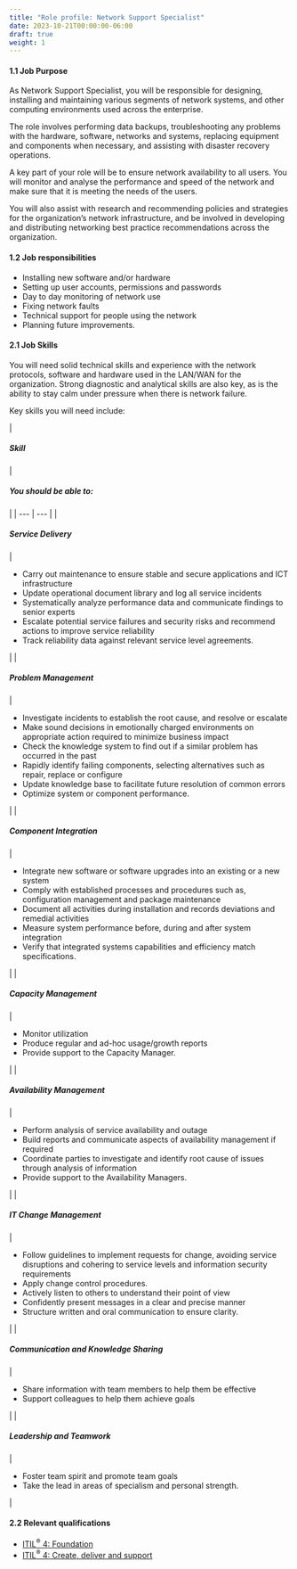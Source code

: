 ```yaml
---
title: "Role profile: Network Support Specialist"
date: 2023-10-21T00:00:00-06:00
draft: true
weight: 1
---
```


#### 1.1 Job Purpose

As Network Support Specialist, you will be responsible for designing, installing and maintaining various segments of network systems, and other computing environments used across the enterprise.

The role involves performing data backups, troubleshooting any problems with the hardware, software, networks and systems, replacing equipment and components when necessary, and assisting with disaster recovery operations.

A key part of your role will be to ensure network availability to all users. You will monitor and analyse the performance and speed of the network and make sure that it is meeting the needs of the users.

You will also assist with research and recommending policies and strategies for the organization’s network infrastructure, and be involved in developing and distributing networking best practice recommendations across the organization.

#### 1.2 Job responsibilities

*   Installing new software and/or hardware
*   Setting up user accounts, permissions and passwords
*   Day to day monitoring of network use
*   Fixing network faults
*   Technical support for people using the network
*   Planning future improvements.

#### 2.1 Job Skills

You will need solid technical skills and experience with the network protocols, software and hardware used in the LAN/WAN for the organization. Strong diagnostic and analytical skills are also key, as is the ability to stay calm under pressure when there is network failure.

Key skills you will need include:

| 
##### **Skill**

 | 

##### **You should be able to:**

 |
| --- | --- |
| 

##### **Service Delivery**

 | 

*   Carry out maintenance to ensure stable and secure applications and ICT infrastructure
*   Update operational document library and log all service incidents
*   Systematically analyze performance data and communicate findings to senior experts
*   Escalate potential service failures and security risks and recommend actions to improve service reliability
*   Track reliability data against relevant service level agreements.


 |
| 

##### **Problem Management**

 | 

*   Investigate incidents to establish the root cause, and resolve or escalate
*   Make sound decisions in emotionally charged environments on appropriate action required to minimize business impact
*   Check the knowledge system to find out if a similar problem has occurred in the past
*   Rapidly identify failing components, selecting alternatives such as repair, replace or configure
*   Update knowledge base to facilitate future resolution of common errors
*   Optimize system or component performance.


 |
| 

##### **Component Integration**

 | 

*   Integrate new software or software upgrades into an existing or a new system
*   Comply with established processes and procedures such as, configuration management and package maintenance
*   Document all activities during installation and records deviations and remedial activities
*   Measure system performance before, during and after system integration
*   Verify that integrated systems capabilities and efficiency match specifications.


 |
| 

##### **Capacity Management**

 | 

*   Monitor utilization
*   Produce regular and ad-hoc usage/growth reports
*   Provide support to the Capacity Manager.

 |
| 

##### **Availability Management**

 | 

*   Perform analysis of service availability and outage
*   Build reports and communicate aspects of availability management if required
*   Coordinate parties to investigate and identify root cause of issues through analysis of information
*   Provide support to the Availability Managers.


 |
| 

##### **IT Change Management**

 | 

*   Follow guidelines to implement requests for change, avoiding service disruptions and cohering to service levels and information security requirements
*   Apply change control procedures.
*   Actively listen to others to understand their point of view
*   Confidently present messages in a clear and precise manner
*   Structure written and oral communication to ensure clarity.

 |
| 

##### **Communication and Knowledge Sharing**

 | 

*   Share information with team members to help them be effective
*   Support colleagues to help them achieve goals


 |
| 

##### Leadership and Teamwork

 | 

*   Foster team spirit and promote team goals
*   Take the lead in areas of specialism and personal strength.

 |

#### 2.2 Relevant qualifications

*   [ITIL<sup>®</sup> 4: Foundation](https://www.axelos.com/certifications/itil-service-management/itil-4-foundation)
*   [ITIL<sup>®</sup> 4: Create, deliver and support](https://www.axelos.com/certifications/itil-service-management/managing-professional/create-deliver-and-support)
